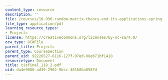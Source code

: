 ```yaml
---
content_type: resource
description: ''
file: /courses/18-996-random-matrix-theory-and-its-applications-spring-2004/da4e9880ad3929629bcc481b8ba8587d_cisfinal_119_2.pdf
file_type: application/pdf
learning_resource_types:
- Projects
license: https://creativecommons.org/licenses/by-nc-sa/4.0/
ocw_type: OCWFile
parent_title: Projects
parent_type: CourseSection
parent_uid: 92226527-6116-127f-97ed-88eb71bf1418
resourcetype: Document
title: cisfinal_119_2.pdf
uid: da4e9880-ad39-2962-9bcc-481b8ba8587d
---
```

